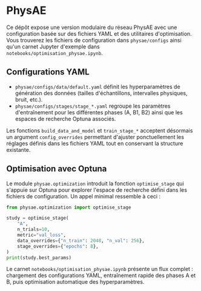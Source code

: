 # PhysAE

Ce dépôt expose une version modulaire du réseau PhysAE avec une configuration basée sur des fichiers YAML et des utilitaires d'optimisation. Vous trouverez les fichiers de configuration dans `physae/configs` ainsi qu'un carnet Jupyter d'exemple dans `notebooks/optimisation_physae.ipynb`.

## Configurations YAML

* `physae/configs/data/default.yaml` définit les hyperparamètres de génération des données (tailles d'échantillons, intervalles physiques, bruit, etc.).
* `physae/configs/stages/stage_*.yaml` regroupe les paramètres d'entraînement pour les différentes phases (A, B1, B2) ainsi que les espaces de recherche Optuna associés.

Les fonctions `build_data_and_model` et `train_stage_*` acceptent désormais un argument `config_overrides` permettant d'ajuster ponctuellement les réglages définis dans les fichiers YAML tout en conservant la structure existante.

## Optimisation avec Optuna

Le module `physae.optimization` introduit la fonction `optimise_stage` qui s'appuie sur Optuna pour explorer l'espace de recherche défini dans les fichiers de configuration. Un appel minimal ressemble à ceci :

```python
from physae.optimization import optimise_stage

study = optimise_stage(
    "A",
    n_trials=10,
    metric="val_loss",
    data_overrides={"n_train": 2048, "n_val": 256},
    stage_overrides={"epochs": 8},
)
print(study.best_params)
```

Le carnet `notebooks/optimisation_physae.ipynb` présente un flux complet : chargement des configurations YAML, entraînement rapide des phases A et B, puis optimisation automatique des hyperparamètres.
